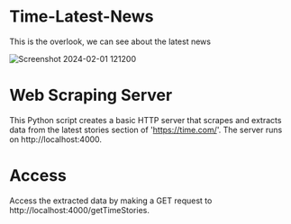 # Time-Latest-News

This is the overlook, we can see about the latest news

![Screenshot 2024-02-01 121200](https://github.com/Roodraps/Time-Latest-News/assets/113835698/49dfc077-5a02-465c-98bb-ba9b903a61a5)

# Web Scraping Server

This Python script creates a basic HTTP server that scrapes and extracts data from the latest stories section of 'https://time.com/'. The server runs on http://localhost:4000.


# Access 
Access the extracted data by making a GET request to http://localhost:4000/getTimeStories.
